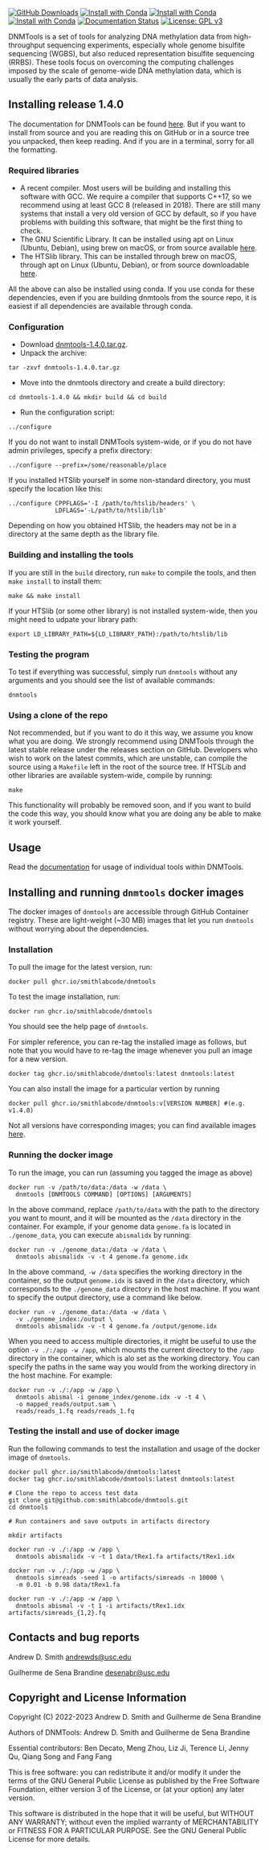 [![GitHub Downloads](https://img.shields.io/github/downloads/smithlabcode/dnmtools/total?style=social)](https://github.com/smithlabcode/dnmtools/releases)
[![Install with Conda](https://anaconda.org/bioconda/dnmtools/badges/version.svg)](https://anaconda.org/bioconda/dnmtools)
[![Install with Conda](https://anaconda.org/bioconda/dnmtools/badges/platforms.svg)](https://anaconda.org/bioconda/dnmtools)
[![Install with Conda](https://anaconda.org/bioconda/dnmtools/badges/downloads.svg)](https://anaconda.org/bioconda/dnmtools)
[![Documentation Status](https://readthedocs.org/projects/dnmtools/badge/?version=latest)](https://dnmtools.readthedocs.io/en/latest/?badge=latest)
[![License: GPL v3](https://img.shields.io/badge/License-GPLv3-blue.svg)](https://www.gnu.org/licenses/gpl-3.0)

DNMTools is a set of tools for analyzing DNA methylation data from
high-throughput sequencing experiments, especially whole genome
bisulfite sequencing (WGBS), but also reduced representation bisulfite
sequencing (RRBS). These tools focus on overcoming the computing
challenges imposed by the scale of genome-wide DNA methylation data,
which is usually the early parts of data analysis.

## Installing release 1.4.0

The documentation for DNMTools can be found
[here](https://dnmtools.readthedocs.io). But if you want to install
from source and you are reading this on GitHub or in a source tree you
unpacked, then keep reading. And if you are in a terminal, sorry for
all the formatting.

### Required libraries

* A recent compiler. Most users will be building and installing this
  software with GCC. We require a compiler that supports C++17, so we
  recommend using at least GCC 8 (released in 2018). There are still
  many systems that install a very old version of GCC by default, so
  if you have problems with building this software, that might be the
  first thing to check.
* The GNU Scientific Library. It can be installed using apt on Linux
  (Ubuntu, Debian), using brew on macOS, or from source available
  [here](http://www.gnu.org/software/gsl).
* The HTSlib library. This can be installed through brew on macOS,
  through apt on Linux (Ubuntu, Debian), or from source downloadable
  [here](https://github.com/samtools/htslib).

All the above can also be installed using conda. If you use conda for
these dependencies, even if you are building dnmtools from the source
repo, it is easiest if all dependencies are available through conda.

### Configuration

* Download [dnmtools-1.4.0.tar.gz](https://github.com/smithlabcode/dnmtools/releases/download/v1.4.0/dnmtools-1.4.0.tar.gz).
* Unpack the archive:
```console
tar -zxvf dnmtools-1.4.0.tar.gz
```
* Move into the dnmtools directory and create a build directory:
```console
cd dnmtools-1.4.0 && mkdir build && cd build
```
* Run the configuration script:
```console
../configure
```
If you do not want to install DNMTools system-wide, or if you do
not have admin privileges, specify a prefix directory:
```console
../configure --prefix=/some/reasonable/place
```
If you installed HTSlib yourself in some non-standard directory,
you must specify the location like this:
```console
../configure CPPFLAGS='-I /path/to/htslib/headers' \
             LDFLAGS='-L/path/to/htslib/lib'
```
Depending on how you obtained HTSlib, the headers may not be
in a directory at the same depth as the library file.

### Building and installing the tools

If you are still in the `build` directory, run `make` to compile the
tools, and then `make install` to install them:
```console
make && make install
```
If your HTSlib (or some other library) is not installed system-wide,
then you might need to udpate your library path:
```console
export LD_LIBRARY_PATH=${LD_LIBRARY_PATH}:/path/to/htslib/lib
```

### Testing the program

To test if everything was successful, simply run `dnmtools` without
any arguments and you should see the list of available commands:
```console
dnmtools
```

### Using a clone of the repo

Not recommended, but if you want to do it this way, we assume you know
what you are doing. We strongly recommend using DNMTools through the
latest stable release under the releases section on GitHub. Developers
who wish to work on the latest commits, which are unstable, can
compile the source using a `Makefile` left in the root of the source
tree. If HTSLib and other libraries are available system-wide,
compile by running:
```console
make
```
This functionality will probably be removed soon, and if you want to
build the code this way, you should know what you are doing any be
able to make it work yourself.

## Usage

Read the [documentation](https://dnmtools.readthedocs.io) for usage of
individual tools within DNMTools.

## Installing and running `dnmtools` docker images

The docker images of `dnmtools` are accessible through GitHub Container
registry. These are light-weight (~30 MB) images that let you run `dnmtools`
without worrying about the dependencies.

### Installation

To pull the image for the latest version, run:
```console
docker pull ghcr.io/smithlabcode/dnmtools
```
To test the image installation, run:
```console
docker run ghcr.io/smithlabcode/dnmtools
```
You should see the help page of `dnmtools`.

For simpler reference, you can
re-tag the installed image as follows, but note that you would have to re-tag
the image whenever you pull an image for a new version.
```console
docker tag ghcr.io/smithlabcode/dnmtools:latest dnmtools:latest
```

You can also install the image for a particular vertion by running
```console
docker pull ghcr.io/smithlabcode/dnmtools:v[VERSION NUMBER] #(e.g. v1.4.0)
```
Not all versions have corresponding images; you can find available images
[here](https://github.com/smithlabcode/dnmtools/pkgs/container/dnmtools).

### Running the docker image

To run the image, you can run (assuming you tagged the image as above)
```console
docker run -v /path/to/data:/data -w /data \
  dnmtools [DNMTOOLS COMMAND] [OPTIONS] [ARGUMENTS]
```
In the above command, replace `/path/to/data` with the path to the directory you
want to mount, and it will be mounted as the `/data` directory in the container.
For example, if your genome data `genome.fa` is located in `./genome_data`, you
can execute `abismalidx` by running:
```console
docker run -v ./genome_data:/data -w /data \
  dnmtools abismalidx -v -t 4 genome.fa genome.idx
```
In the above command, `-w /data` specifies the working directory in the
container, so the output `genome.idx` is saved in the `/data` directory,
which corresponds to the `./genome_data` directory in the host
machine. If you want to specify the output directory, use a command like below.
```console
docker run -v ./genome_data:/data -w /data \
  -v ./genome_index:/output \
  dnmtools abismalidx -v -t 4 genome.fa /output/genome.idx
```
When you need to access multiple directories, it might be useful to use the
option `-v ./:/app -w /app`, which mounts the current directory
to the `/app` directory in the container, which is alo set as the working
directory. You can specify the paths in the same way you would from the
working directory in the host machine. For example:
```console
docker run -v ./:/app -w /app \
  dnmtools abismal -i genome_index/genome.idx -v -t 4 \
  -o mapped_reads/output.sam \
  reads/reads_1.fq reads/reads_1.fq
```

### Testing the install and use of docker image

Run the following commands to test the installation and usage of the docker
image of `dnmtools`.
```console
docker pull ghcr.io/smithlabcode/dnmtools:latest
docker tag ghcr.io/smithlabcode/dnmtools:latest dnmtools:latest

# Clone the repo to access test data
git clone git@github.com:smithlabcode/dnmtools.git
cd dnmtools

# Run containers and save outputs in artifacts directory

mkdir artifacts

docker run -v ./:/app -w /app \
  dnmtools abismalidx -v -t 1 data/tRex1.fa artifacts/tRex1.idx

docker run -v ./:/app -w /app \
  dnmtools simreads -seed 1 -o artifacts/simreads -n 10000 \
  -m 0.01 -b 0.98 data/tRex1.fa

docker run -v ./:/app -w /app \
  dnmtools abismal -v -t 1 -i artifacts/tRex1.idx artifacts/simreads_{1,2}.fq
```


## Contacts and bug reports

Andrew D. Smith
andrewds@usc.edu

Guilherme de Sena Brandine
desenabr@usc.edu

## Copyright and License Information

Copyright (C) 2022-2023
Andrew D. Smith and Guilherme de Sena Brandine

Authors of DNMTools: Andrew D. Smith and Guilherme de Sena Brandine

Essential contributors: Ben Decato, Meng Zhou, Liz Ji, Terence Li,
Jenny Qu, Qiang Song and Fang Fang

This is free software: you can redistribute it and/or modify it under
the terms of the GNU General Public License as published by the Free
Software Foundation, either version 3 of the License, or (at your
option) any later version.

This software is distributed in the hope that it will be useful, but
WITHOUT ANY WARRANTY; without even the implied warranty of
MERCHANTABILITY or FITNESS FOR A PARTICULAR PURPOSE.  See the GNU
General Public License for more details.
